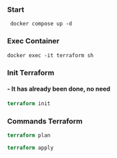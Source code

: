 ### Start

```docker compose
 docker compose up -d
```

### Exec Container

```docker
docker exec -it terraform sh
```

### Init Terraform

#### - It has already been done, no need

```terraform
terraform init
```

### Commands Terraform

```terraform
terraform plan

terraform apply
```
